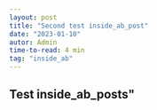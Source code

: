 ```yaml
---
layout: post
title: "Second test inside_ab_post"
date: "2023-01-10"
autor: Admin
time-to-read: 4 min
tag: "inside_ab"
---
```


## Test inside_ab_posts"
